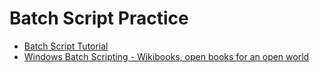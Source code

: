 # Batch Script Practice

* [Batch Script Tutorial](https://www.tutorialspoint.com/batch_script/index.htm)
* [Windows Batch Scripting - Wikibooks, open books for an open world](https://en.wikibooks.org/wiki/Windows_Batch_Scripting)